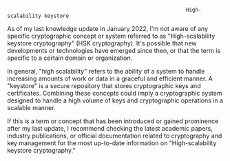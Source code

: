                                                               High-scalability keystore
                                                                        

As of my last knowledge update in January 2022, I'm not aware of any specific cryptographic concept or system referred to as "High-scalability keystore cryptography" (HSK cryptography). It's possible that new developments or technologies have emerged since then, or that the term is specific to a certain domain or organization.

In general, "high scalability" refers to the ability of a system to handle increasing amounts of work or data in a graceful and efficient manner. A "keystore" is a secure repository that stores cryptographic keys and certificates. Combining these concepts could imply a cryptographic system designed to handle a high volume of keys and cryptographic operations in a scalable manner.

If this is a term or concept that has been introduced or gained prominence after my last update, I recommend checking the latest academic papers, industry publications, or official documentation related to cryptography and key management for the most up-to-date information on "High-scalability keystore cryptography."
